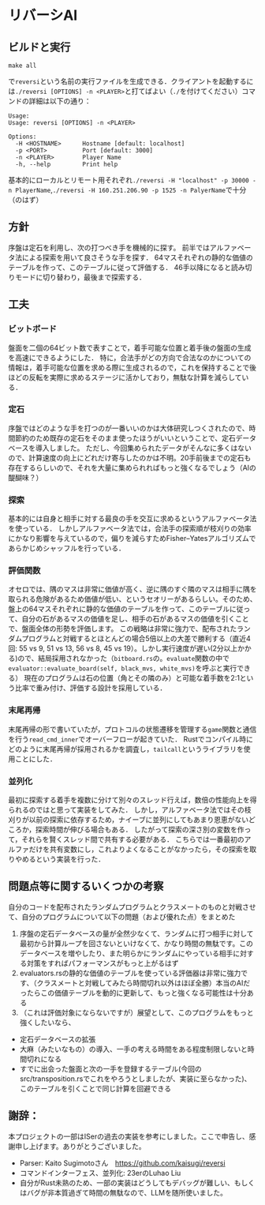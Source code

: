 # リバーシAI

## ビルドと実行
```shell
make all
```
で`reversi`という名前の実行ファイルを生成できる．クライアントを起動するには`./reversi [OPTIONS] -n <PLAYER>`と打てばよい（`./`を付けてください）コマンドの詳細は以下の通り：
```
Usage:
Usage: reversi [OPTIONS] -n <PLAYER>

Options:
  -H <HOSTNAME>      Hostname [default: localhost]
  -p <PORT>          Port [default: 3000]
  -n <PLAYER>        Player Name
  -h, --help         Print help
```
基本的にローカルとリモート用それぞれ`./reversi -H "localhost" -p 30000 -n PlayerName`,`./reversi -H 160.251.206.90 -p 1525 -n PalyerName`で十分（のはず）

## 方針
序盤は定石を利用し、次の打つべき手を機械的に探す。
前半ではアルファベータ法による探索を用いて良さそうな手を探す．
64マスそれぞれの静的な価値のテーブルを作って、このテーブルに従って評価する．
46手以降になると読み切りモードに切り替わり，最後まで探索する．

## 工夫
### ビットボード
盤面を二個の64ビット数で表すことで，着手可能な位置と着手後の盤面の生成を高速にできるようにした．
特に，合法手がどの方向で合法なのかについての情報は，着手可能な位置を求める際に生成されるので，これを保持することで後ほどの反転を実際に求めるステージに活かしており，無駄な計算を減らしている．

### 定石

序盤ではどのような手を打つのが一番いいのかは大体研究しつくされたので、時間節約のため既存の定石をそのまま使ったほうがいいということで、定石データベースを導入しました。
ただし、今回集められたデータがそんなに多くはないので、計算速度の向上にどれだけ寄与したのかは不明。20手前後までの定石も存在するらしいので、それを大量に集められればもっと強くなるでしょう（AIの醍醐味？）

### 探索
基本的には自身と相手に対する最良の手を交互に求めるというアルファベータ法を使っている．
しかしアルファベータ法では，合法手の探索順が枝刈りの効率にかなり影響を与えているので，偏りを減らすためFisher–Yatesアルゴリズムであらかじめシャッフルを行っている．

### 評価関数
オセロでは、隅のマスは非常に価値が高く、逆に隅のすぐ隣のマスは相手に隅を取られる危険があるため価値が低い、というセオリーがあるらしい。そのため、盤上の64マスそれぞれに静的な価値のテーブルを作って、このテーブルに従って、自分の石があるマスの価値を足し、相手の石があるマスの価値を引くことで、盤面全体の形勢を評価します。
この戦略は非常に強力で、配布されたランダムプログラムと対戦するとほとんどの場合5倍以上の大差で勝利する（直近4回: 55 vs 9, 51 vs 13, 56 vs 8, 45 vs 19）。しかし実行速度が遅い(2分以上かかる)ので、結局採用されなかった（`bitboard.rs`の。`evaluate`関数の中で`evaluator::evaluate_board(self, black_mvs, white_mvs)`を呼ぶと実行できる）
現在のプログラムは石の位置（角とその隣のみ）と可能な着手数を2:1という比率で重み付け、評価する設計を採用している．

### 末尾再帰
末尾再帰の形で書いていたが，プロトコルの状態遷移を管理する`game`関数と通信を行う`read_cmd_inner`でオーバーフローが起きていた．
Rustでコンパイル時にどのように末尾再帰が採用されるかを調査し，`tailcall`というライブラリを使用ことにした．

### 並列化
最初に探索する着手を複数に分けて別々のスレッド行えば，数倍の性能向上を得られるのではと思って実装をしてみた．
しかし，アルファベータ法ではその枝刈りが以前の探索に依存するため，ナイーブに並列にしてもあまり恩恵がないどころか，探索時間が伸びる場合もある．
したがって探索の深さ別の変数を作って，それらを賢くスレッド間で共有する必要がある．
こちらでは一番最初のアルファだけを共有変数にし，これよりよくなることがなかったら，その探索を取りやめるという実装を行った．

## 問題点等に関するいくつかの考察
自分のコードを配布されたランダムプログラムとクラスメートのものと対戦させて、自分のプログラムについて以下の問題（および優れた点）をまとめた
1. 序盤の定石データベースの量が全然少なくて、ランダムに打つ相手に対して最初から計算ループを回さないといけなくて、かなり時間の無駄です。このデータベースを増やしたり、また明らかにランダムにやっている相手に対する対策をすればパフォーマンスがもっと上がるはず
2. evaluators.rsの静的な価値のテーブルを使っている評価器は非常に強力です、（クラスメートと対戦してみたら時間切れ以外はほぼ全勝）本当のAIだったらこの価値テーブルを動的に更新して、もっと強くなる可能性は十分ある
3. （これは評価対象にならないですが）展望として、このプログラムをもっと強くしたいなら、
  * 定石データベースの拡張
  * 大麻（みたいなもの）の導入、一手の考える時間をある程度制限しないと時間切れになる
  * すでに出会った盤面と次の一手を登録するテーブル(今回のsrc/transposition.rsでこれをやろうとしましたが、実装に至らなかった)、このテーブルを引くことで同じ計算を回避できる

## 謝辞：
本プロジェクトの一部はISerの過去の実装を参考にしました。ここで申告し、感謝申し上げます。ありがとうございました。
* Parser: Kaito Sugimotoさん　https://github.com/kaisugi/reversi
* コマンドインターフェス、並列化: 23erのLuhao Liu
* 自分がRust未熟のため、一部の実装はどうしてもデバッグが難しい、もしくはバグが非本質過ぎて時間の無駄なので、LLMを随所使いました。
